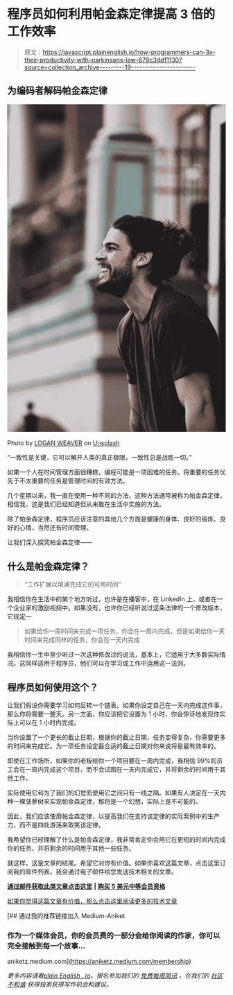 # 程序员如何利用帕金森定律提高 3 倍的工作效率

> 原文：<https://javascript.plainenglish.io/how-programmers-can-3x-their-productivity-with-parkinsons-law-679c3dd11130?source=collection_archive---------19----------------------->

## 为编码者解码帕金森定律

![](img/4288f9951e33ad21611a58e10437cfc1.png)

Photo by [LOGAN WEAVER](https://unsplash.com/@lgnwvr?utm_source=medium&utm_medium=referral) on [Unsplash](https://unsplash.com?utm_source=medium&utm_medium=referral)

“一致性是关键，它可以解开人类的真正极限，一致性总是战胜一切。”

如果一个人在时间管理方面很糟糕，编程可能是一项困难的任务。将重要的任务优先于不太重要的任务是管理时间的有效方法。

几个星期以来，我一直在使用一种不同的方法，这种方法通常被称为帕金森定律，相信我，这是我们已经知道但从未敢在生活中实施的方法。

除了帕金森定律，程序员应该注意的其他几个方面是健康的身体、良好的锻炼、良好的心情，当然还有时间管理。

让我们深入探究帕金森定律——

## 什么是帕金森定律？

> “工作扩展以填满完成它的可用时间”

我相信你在生活中的某个地方听过，也许是在播客中，在 LinkedIn 上，或者在一个企业家的激励视频中。如果没有，也许你已经听说过这条法律的一个修改版本，它规定—

> 如果给你一周时间来完成一项任务，你会在一周内完成，但是如果给你一天时间来完成同样的任务，你会在一天内完成

我相信你一生中至少听过一次这种修改过的说法，基本上，它适用于大多数实际情况。这同样适用于程序员，他们可以在学习或工作中运用这一法则。

## 程序员如何使用这个？

让我们假设你需要学习如何反转一个链表。如果你设定自己在一天内完成这件事，那么你将需要一整天。另一方面，你应该把它设置为 1 小时，你会惊讶地发现你实际上可以在 1 小时内完成。

当你设置了一个更长的截止日期，根据你的截止日期，任务变得复杂，你需要更多的时间来完成它。为一项任务设定最合适的截止日期对你来说将是最有效率的。

即使在工作场所，如果你的老板给你一个项目要在一周内完成，我相信 99%的员工会在一周内完成这个项目，而不会试图在一天内完成它，并将剩余的时间用于其他工作。

实际使用它和为了我们的幻觉而使用它之间只有一线之隔。如果有人决定在一天内种一棵菠萝树来实现帕金森定律，那将是一个幻想，实际上是不可能的。

因此，我们应该使用帕金森定律，以提高我们在支持该定律的实际案例中的生产力，而不是四处游荡来取笑该定律。

我希望你已经理解了什么是帕金森定律，我非常肯定你会用它在更短的时间内完成你的任务，并将剩余的时间用于其他一些任务。

就这样，这是文章的结尾。希望它对你有价值。如果你喜欢这篇文章，点击这里订阅我的邮件列表。我会通过电子邮件给您发送技术相关的文章。

[**通过邮件获取此类文章点击这里**](https://aniketz.medium.com/subscribe) **|** [**购买 5 美元中等会员资格**](https://aniketz.medium.com/membership)

[如果你觉得这篇文章有价值，那么点击这里阅读更多的技术文章](https://aniketz.medium.com/)

[](https://aniketz.medium.com/membership) [## 通过我的推荐链接加入 Medium-Aniket

### 作为一个媒体会员，你的会员费的一部分会给你阅读的作家，你可以完全接触到每一个故事…

aniketz.medium.com](https://aniketz.medium.com/membership) 

*更多内容请看*[*plain English . io*](http://plainenglish.io/)*。报名参加我们的* [*免费每周简讯*](http://newsletter.plainenglish.io/) *。在我们的* [*社区不和谐*](https://discord.gg/GtDtUAvyhW) *获得独家获得写作机会和建议。*